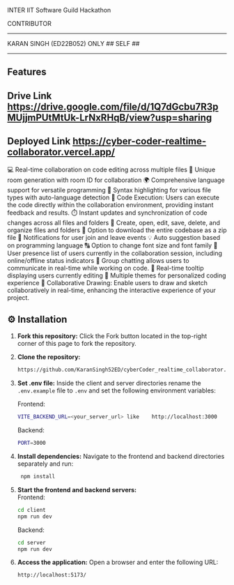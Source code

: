 INTER IIT Software Guild Hackathon

CONTRIBUTOR
________________________________________
KARAN SINGH (ED22B052) ONLY ## SELF ##
________________________________________

## Features

## Drive Link https://drive.google.com/file/d/1Q7dGcbu7R3pMUjjmPUtMtUk-LrNxRHqB/view?usp=sharing

## Deployed Link https://cyber-coder-realtime-collaborator.vercel.app/

💻 Real-time collaboration on code editing across multiple files
🚀 Unique room generation with room ID for collaboration
🌍 Comprehensive language support for versatile programming
🌈 Syntax highlighting for various file types with auto-language detection
🚀 Code Execution: Users can execute the code directly within the collaboration environment, providing instant feedback and results.
⏱️ Instant updates and synchronization of code changes across all files and folders
📁 Create, open, edit, save, delete, and organize files and folders
💾 Option to download the entire codebase as a zip file
📣 Notifications for user join and leave events
💡 Auto suggestion based on programming language
🔠 Option to change font size and font family
👥 User presence list of users currently in the collaboration session, including online/offline status indicators
💬 Group chatting allows users to communicate in real-time while working on code.
🎩 Real-time tooltip displaying users currently editing
🎨 Multiple themes for personalized coding experience
🎨 Collaborative Drawing: Enable users to draw and sketch collaboratively in real-time, enhancing the interactive experience of your project.

## ⚙️ Installation

1. **Fork this repository:** Click the Fork button located in the top-right corner of this page to fork the repository.
2. **Clone the repository:**

   ```bash
   https://github.com/KaranSingh52ED/cyberCoder_realtime_collaborator.git
   ```

3. **Set .env file:**
   Inside the client and server directories rename the `.env.example` file to `.env` and set the following environment variables:

   Frontend:

   ```bash
   VITE_BACKEND_URL=<your_server_url> like    http://localhost:3000
   ```

   Backend:

   ```bash
   PORT=3000
   ```

4. **Install dependencies:**
   Navigate to the frontend and backend directories separately and run:
   ```bash
    npm install
   ```
5. **Start the frontend and backend servers:**  
   Frontend:
   ```bash
   cd client
   npm run dev
   ```
   Backend:
   ```bash
   cd server
   npm run dev
   ```
6. **Access the application:**
   Open a browser and enter the following URL:
   ```bash
   http://localhost:5173/
   ```
